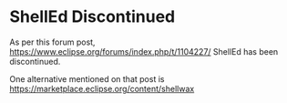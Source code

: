 # ShellEd Discontinued

As per this forum post, https://www.eclipse.org/forums/index.php/t/1104227/ ShellEd has been discontinued.

One alternative mentioned on that post is https://marketplace.eclipse.org/content/shellwax
